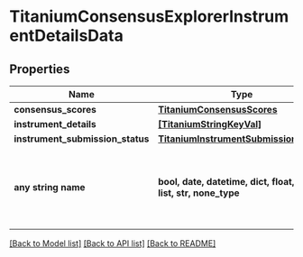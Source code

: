 # TitaniumConsensusExplorerInstrumentDetailsData


## Properties
Name | Type | Description | Notes
------------ | ------------- | ------------- | -------------
**consensus_scores** | [**TitaniumConsensusScores**](TitaniumConsensusScores.md) |  | [optional] 
**instrument_details** | [**[TitaniumStringKeyVal]**](TitaniumStringKeyVal.md) |  | [optional] 
**instrument_submission_status** | [**TitaniumInstrumentSubmissionStatus**](TitaniumInstrumentSubmissionStatus.md) |  | [optional] 
**any string name** | **bool, date, datetime, dict, float, int, list, str, none_type** | any string name can be used but the value must be the correct type | [optional]

[[Back to Model list]](../README.md#documentation-for-models) [[Back to API list]](../README.md#documentation-for-api-endpoints) [[Back to README]](../README.md)


